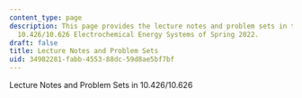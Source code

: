 ```yaml
---
content_type: page
description: This page provides the lecture notes and problem sets in the MIT course
  10.426/10.626 Electrochemical Energy Systems of Spring 2022.
draft: false
title: Lecture Notes and Problem Sets
uid: 34982281-fabb-4553-88dc-59d8ae5bf7bf
---
```

Lecture Notes and Problem Sets in 10.426/10.626